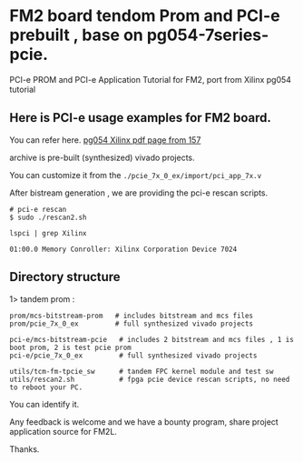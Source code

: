 # FM2 board tendom Prom and PCI-e prebuilt , base on pg054-7series-pcie.

PCI-e PROM and PCI-e Application Tutorial for FM2, port from Xilinx pg054 tutorial

## Here is PCI-e usage examples for FM2 board.

You can refer here. [pg054 Xilinx pdf page from 157](https://www.xilinx.com/support/documentation/ip_documentation/pcie_7x/v3_0/pg054-7series-pcie.pdf)

archive is pre-built (synthesized) vivado projects.

You can customize it from the `./pcie_7x_0_ex/import/pci_app_7x.v `

After bistream generation , we are providing the pci-e rescan scripts.

```
# pci-e rescan
$ sudo ./rescan2.sh

lspci | grep Xilinx 

01:00.0 Memory Conroller: Xilinx Corporation Device 7024
```

## Directory structure

1> tandem prom : 
```
prom/mcs-bitstream-prom   # includes bitstream and mcs files
prom/pcie_7x_0_ex         # full synthesized vivado projects

pci-e/mcs-bitstream-pcie   # includes 2 bitstream and mcs files , 1 is boot prom, 2 is test pcie prom
pci-e/pcie_7x_0_ex         # full synthesized vivado projects

utils/tcm-fm-tpcie_sw      # tandem FPC kernel module and test sw
utils/rescan2.sh           # fpga pcie device rescan scripts, no need to reboot your PC.
```

You can identify it.

Any feedback is welcome and we have a bounty program, share project application source for FM2L.

Thanks.
